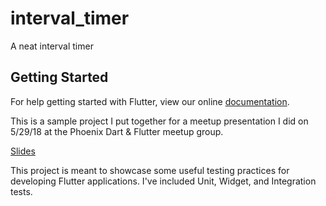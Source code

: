 # interval_timer

A neat interval timer

## Getting Started

For help getting started with Flutter, view our online
[documentation](https://flutter.io/).

This is a sample project I put together for a meetup presentation I did on 5/29/18 at the Phoenix Dart & Flutter meetup group.

[Slides](https://docs.google.com/presentation/d/1CurToK4lnJx557OqByItbsyr7mNweFzo-rI0jJL-dHo/edit?usp=sharing)

This project is meant to showcase some useful testing practices for developing Flutter applications. I've included Unit, Widget, and Integration tests.